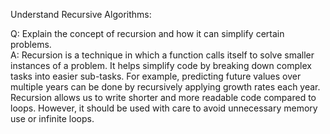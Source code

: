 Understand Recursive Algorithms:

Q: Explain the concept of recursion and how it can simplify certain problems.  
A: Recursion is a technique in which a function calls itself to solve smaller instances of a problem. It helps simplify code by breaking down complex tasks into easier sub-tasks. For example, predicting future values over multiple years can be done by recursively applying growth rates each year. Recursion allows us to write shorter and more readable code compared to loops. However, it should be used with care to avoid unnecessary memory use or infinite loops.

